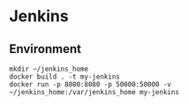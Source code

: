 # Jenkins

## Environment
```
mkdir ~/jenkins_home
docker build . -t my-jenkins
docker run -p 8080:8080 -p 50000:50000 -v ~/jenkins_home:/var/jenkins_home my-jenkins
```